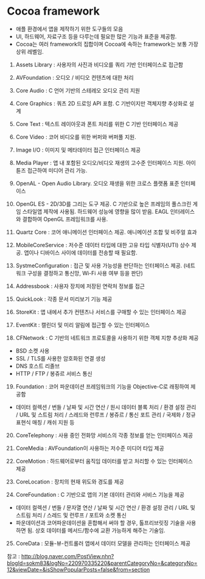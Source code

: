 # Cocoa framework

* 애플 환경에서 앱을 제작하기 위한 도구들의 모음
* UI, 하드웨어, 자료구조 등을 다루는데 필요한 많은 기능과 표준을 제공함.
* Cocoa는 여러 framework의 집합이며 Cocoa에 속하는 framework는 보통 가장 상위 레벨임.



1) Assets Library : 사용자의 사진과 비디오를 쿼리 기반 인터페이스로 접근함

2) AVFoundation : 오디오 / 비디오 컨텐츠에 대한 처리

3) Core Audio : C 언어 기반의 스테레오 오디오 관리 지원

4) Core Graphics : 쿼츠 2D 드로잉 API 포함. C 기반이지만 객체지향 추상화로 설계

5) Core Text : 텍스트 레이아웃과 폰트 처리를 위한 C 기반 인터페이스 제공

6) Core Video : 코어 비디오를 위한 버퍼와 버퍼풀 지원. 

7) Image I/O : 이미지 및 메타데이터 접근 인터페이스 제공

8) Media Player : 앱 내 포함된 오디오/비디오 재생의 고수준 인터페이스 지원. 아이튠즈 접근하여 미디어 관리 가능.

9) OpenAL - Open Audio Library. 오디오 재생을 위한 크로스 플랫폼 표준 인터페이스

10) OpenGL ES - 2D/3D를 그리는 도구 제공. C 기반으로 높은 프레임의 풀스크린 게임 스타일앱 제작에 사용됨. 하드웨어 성능에 영향을 많이 받음. EAGL 인터레이스와 결합하여 OpenGL 프레임워크를 사용.

11) Quartz Core : 코어 애니메이션 인터페이스 제공. 애니메이션 조합 및 비주얼 효과

12) MobileCoreService : 저수준 데이터 타입에 대한 고유 타입 식별자(UTI) 상수 제공. 앱이나 디바이스 사이에 데이터를 전송할 때 필요함.

13) SystmeConfiguration : 접근 및 사용 가능성을 판단하는 인터페이스 제공. (네트워크 구성을 결정하고 통신망, Wi-Fi 사용 여부 등을 판단)

14) Addressbook : 사용자 장치에 저장된 연락처 정보를 접근

15) QuickLook : 각종 문서 미리보기 기능 제공

16) StoreKit : 앱 내에서 추가 컨텐츠나 서비스를 구매할 수 있는 인터페이스 제공

17) EventKit : 캘린더 및 미리 알림에 접근할 수 있는 인터페이스

18) CFNetwork : C 기반의 네트워크 프로토콜을 사용하기 위한 객체 지향 추상화 제공

 * BSD 소켓 사용
 * SSL / TLS를 사용한 암호화된 연결 생성
 * DNS 호스트 리졸브
 * HTTP / FTP / 봉쥬르 서비스 통신

19) Foundation : 코어 파운데이션 프레임워크의 기능을 Objective-C로 래핑하여 제공함

* 데이터 컬렉션 / 번들 / 날짜 및 시간 연산 / 원시 데이터 블록 처리 / 환경 설정 관리 / URL 및 스트림 처리 / 스레드와 런루프 / 봉쥬르 / 통신 포트 관리 / 국제화 / 정규 표현식 매칭 / 캐쉬 지원 등

20) CoreTelephony : 사용 중인 전화망 서비스의 각종 정보를 얻는 인터페이스 제공

21) CoreMedia : AVFoundation이 사용하는 저수준 미디어 타입 제공

22) CoreMotion : 하드웨어로부터 움직임 데이터를 받고 처리할 수 있는 인터페이스 제공

23) CoreLocation : 장치의 현재 위도와 경도를 제공

24) CoreFoundation : C 기반으로 앱의 기본 데이터 관리와 서비스 기능을 제공

* 데이터 컬렉션 / 번들 / 문자열 연산 / 날짜 및 시간 연산 / 환경 설정 관리 / URL 및 스트림 처리 / 스레드 및 런루프 / 포트와 소켓 통신
* 파운데이션과 코어파운데이션을 혼합해서 써야 할 경우, 톨프리브릿징 기술을 사용하면 됨. 상호 데이터를 메서드/함수에 교환 가능하게 해주는 기술임.

25) CoreData : 모듈-뷰-컨트롤러 앱에서 데이터 모델을 관리하는 인터페이스 제공



참고 : http://blog.naver.com/PostView.nhn?blogId=sokm83&logNo=220970335220&parentCategoryNo=&categoryNo=12&viewDate=&isShowPopularPosts=false&from=section

